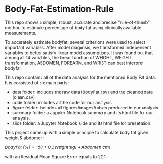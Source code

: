 # Body-Fat-Estimation-Rule
This repo shows a simple, robust, accurate and precise  “rule-of-thumb” method to estimate percentage of body fat using clinically available measurements. 

To accurately estimate bodyfat, several criterions were used to select important variables. After model diagonsis, we transformed independent variables to better satisfy linear model assumptions. It was found out that among all 14 variables, the linear function of WEIGHT, WEIGHT transformation, ABDOMEN, FOREARM, and WRIST can best interpret bodyfat.

This repo contains all of the data analysis for the mentioned Body Fat data. It is consisted of six main parts:

* data folder: includes the raw data (BodyFat.csv) and the cleaned data (clean.csv)
* code folder: includes all the code for our analysis
* figure folder: includes all figures/images/tables produced in our analysis
* summary folder: a Jupyter Notebook summary and its html file for our analysis.
* slide folder: a Jupyter Notebook slide and its html file for presetation.

This project came up with a simple principle to calculate body fat given weight & abdomen:

   *BodyFat (%) = -50 + 0.3Weight(kg) + Abdomen(cm)*

with an Residual Mean Square Error equals to 22.1.

